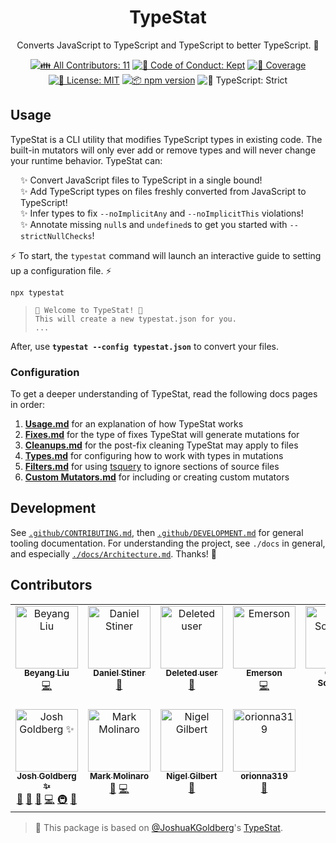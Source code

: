 <h1 align="center">TypeStat</h1>

<p align="center">Converts JavaScript to TypeScript and TypeScript to better TypeScript. 🧫</p>

<p align="center">
	<!-- prettier-ignore-start -->
	<!-- ALL-CONTRIBUTORS-BADGE:START - Do not remove or modify this section -->
	<a href="#contributors" target="_blank"><img alt="👪 All Contributors: 11" src="https://img.shields.io/badge/%F0%9F%91%AA_all_contributors-11-21bb42.svg" /></a>
<!-- ALL-CONTRIBUTORS-BADGE:END -->
	<!-- prettier-ignore-end -->
	<a href="https://github.com/JoshuaKGoldberg/TypeStat/blob/main/.github/CODE_OF_CONDUCT.md" target="_blank"><img alt="🤝 Code of Conduct: Kept" src="https://img.shields.io/badge/%F0%9F%A4%9D_code_of_conduct-kept-21bb42" /></a>
	<a href="https://codecov.io/gh/JoshuaKGoldberg/TypeStat" target="_blank"><img alt="🧪 Coverage" src="https://img.shields.io/codecov/c/github/JoshuaKGoldberg/TypeStat?label=%F0%9F%A7%AA%20coverage" /></a>
	<a href="https://github.com/JoshuaKGoldberg/TypeStat/blob/main/LICENSE.md" target="_blank"><img alt="📝 License: MIT" src="https://img.shields.io/badge/%F0%9F%93%9D_license-MIT-21bb42.svg"></a>
	<a href="http://npmjs.com/package/typestat"><img alt="📦 npm version" src="https://img.shields.io/npm/v/typestat?color=21bb42&label=%F0%9F%93%A6%20npm" /></a>
	<img alt="💪 TypeScript: Strict" src="https://img.shields.io/badge/%F0%9F%92%AA_typescript-strict-21bb42.svg" />
</p>

## Usage

TypeStat is a CLI utility that modifies TypeScript types in existing code.
The built-in mutators will only ever add or remove types and will never change your runtime behavior.
TypeStat can:

<ul style="list-style-type:none;padding-left:1rem;">
    <li>✨ Convert JavaScript files to TypeScript in a single bound!</li>
    <li>✨ Add TypeScript types on files freshly converted from JavaScript to TypeScript!</li>
    <li>✨ Infer types to fix <code>--noImplicitAny</code> and <code>--noImplicitThis</code> violations!</li>
    <li>✨ Annotate missing <code>null</code>s and <code>undefined</code>s to get you started with <code>--strictNullChecks</code>!</li>
</ul>

⚡ To start, the `typestat` command will launch an interactive guide to setting up a configuration file. ⚡

```shell
npx typestat
```

> ```shell
> 👋 Welcome to TypeStat! 👋
> This will create a new typestat.json for you.
> ...
> ```

After, use **`typestat --config typestat.json`** to convert your files.

### Configuration

To get a deeper understanding of TypeStat, read the following docs pages in order:

1. **[Usage.md](./docs/Usage.md)** for an explanation of how TypeStat works
2. **[Fixes.md](./docs/Fixes.md)** for the type of fixes TypeStat will generate mutations for
3. **[Cleanups.md](./docs/Cleanups.md)** for the post-fix cleaning TypeStat may apply to files
4. **[Types.md](./docs/Types.md)** for configuring how to work with types in mutations
5. **[Filters.md](./docs/Filters.md)** for using [tsquery](https://github.com/phenomnomnominal/tsquery) to ignore sections of source files
6. **[Custom Mutators.md](./docs/Custom%20Mutators.md)** for including or creating custom mutators

## Development

See [`.github/CONTRIBUTING.md`](./.github/CONTRIBUTING.md), then [`.github/DEVELOPMENT.md`](./.github/DEVELOPMENT.md) for general tooling documentation.
For understanding the project, see `./docs` in general, and especially [`./docs/Architecture.md`](./docs/Architecture.md).
Thanks! 💖

## Contributors

<!-- spellchecker: disable -->
<!-- ALL-CONTRIBUTORS-LIST:START - Do not remove or modify this section -->
<!-- prettier-ignore-start -->
<!-- markdownlint-disable -->
<table>
  <tbody>
    <tr>
      <td align="center" valign="top" width="14.28%"><a href="https://sourcegraph.com/"><img src="https://avatars.githubusercontent.com/u/1646931?v=4?s=100" width="100px;" alt="Beyang Liu"/><br /><sub><b>Beyang Liu</b></sub></a><br /><a href="https://github.com/JoshuaKGoldberg/TypeStat/commits?author=beyang" title="Code">💻</a></td>
      <td align="center" valign="top" width="14.28%"><a href="https://danstiner.me/"><img src="https://avatars.githubusercontent.com/u/52513?v=4?s=100" width="100px;" alt="Daniel Stiner"/><br /><sub><b>Daniel Stiner</b></sub></a><br /><a href="https://github.com/JoshuaKGoldberg/TypeStat/issues?q=author%3Adanstiner" title="Bug reports">🐛</a></td>
      <td align="center" valign="top" width="14.28%"><a href="https://github.com/ghost"><img src="https://avatars.githubusercontent.com/u/10137?v=4?s=100" width="100px;" alt="Deleted user"/><br /><sub><b>Deleted user</b></sub></a><br /><a href="#maintenance-ghost" title="Maintenance">🚧</a></td>
      <td align="center" valign="top" width="14.28%"><a href="https://github.com/emday4prez"><img src="https://avatars.githubusercontent.com/u/35363144?v=4?s=100" width="100px;" alt="Emerson"/><br /><sub><b>Emerson</b></sub></a><br /><a href="https://github.com/JoshuaKGoldberg/TypeStat/commits?author=emday4prez" title="Code">💻</a></td>
      <td align="center" valign="top" width="14.28%"><a href="https://girish.netlify.app/"><img src="https://avatars.githubusercontent.com/u/61848210?v=4?s=100" width="100px;" alt="Girish Sontakke"/><br /><sub><b>Girish Sontakke</b></sub></a><br /><a href="https://github.com/JoshuaKGoldberg/TypeStat/commits?author=girishsontakke" title="Code">💻</a></td>
      <td align="center" valign="top" width="14.28%"><a href="https://maps.guten.me/"><img src="https://avatars.githubusercontent.com/u/377544?v=4?s=100" width="100px;" alt="Guten"/><br /><sub><b>Guten</b></sub></a><br /><a href="https://github.com/JoshuaKGoldberg/TypeStat/issues?q=author%3Agutenye" title="Bug reports">🐛</a></td>
      <td align="center" valign="top" width="14.28%"><a href="https://stackoverflow.com/users/5494094/ibrahim-h"><img src="https://avatars.githubusercontent.com/u/1217741?v=4?s=100" width="100px;" alt="Ibrahim H."/><br /><sub><b>Ibrahim H.</b></sub></a><br /><a href="https://github.com/JoshuaKGoldberg/TypeStat/commits?author=bitsnaps" title="Code">💻</a></td>
    </tr>
    <tr>
      <td align="center" valign="top" width="14.28%"><a href="http://www.joshuakgoldberg.com/"><img src="https://avatars.githubusercontent.com/u/3335181?v=4?s=100" width="100px;" alt="Josh Goldberg ✨"/><br /><sub><b>Josh Goldberg ✨</b></sub></a><br /><a href="#maintenance-JoshuaKGoldberg" title="Maintenance">🚧</a> <a href="https://github.com/JoshuaKGoldberg/TypeStat/issues?q=author%3AJoshuaKGoldberg" title="Bug reports">🐛</a> <a href="#tool-JoshuaKGoldberg" title="Tools">🔧</a> <a href="https://github.com/JoshuaKGoldberg/TypeStat/commits?author=JoshuaKGoldberg" title="Code">💻</a> <a href="#infra-JoshuaKGoldberg" title="Infrastructure (Hosting, Build-Tools, etc)">🚇</a> <a href="https://github.com/JoshuaKGoldberg/TypeStat/commits?author=JoshuaKGoldberg" title="Documentation">📖</a></td>
      <td align="center" valign="top" width="14.28%"><a href="https://www.linkedin.com/in/markjm-1/"><img src="https://avatars.githubusercontent.com/u/16494982?v=4?s=100" width="100px;" alt="Mark Molinaro"/><br /><sub><b>Mark Molinaro</b></sub></a><br /><a href="https://github.com/JoshuaKGoldberg/TypeStat/issues?q=author%3Amarkjm" title="Bug reports">🐛</a> <a href="https://github.com/JoshuaKGoldberg/TypeStat/commits?author=markjm" title="Code">💻</a></td>
      <td align="center" valign="top" width="14.28%"><a href="https://cress.soc.surrey.ac.uk/web/people/ngilbert"><img src="https://avatars.githubusercontent.com/u/1449986?v=4?s=100" width="100px;" alt="Nigel Gilbert"/><br /><sub><b>Nigel Gilbert</b></sub></a><br /><a href="https://github.com/JoshuaKGoldberg/TypeStat/issues?q=author%3Amicrology" title="Bug reports">🐛</a></td>
      <td align="center" valign="top" width="14.28%"><a href="https://orionna.me/"><img src="https://avatars.githubusercontent.com/u/85230052?v=4?s=100" width="100px;" alt="orionna319"/><br /><sub><b>orionna319</b></sub></a><br /><a href="https://github.com/JoshuaKGoldberg/TypeStat/issues?q=author%3Aorionna319" title="Bug reports">🐛</a></td>
    </tr>
  </tbody>
</table>

<!-- markdownlint-restore -->
<!-- prettier-ignore-end -->

<!-- ALL-CONTRIBUTORS-LIST:END -->
<!-- spellchecker: enable -->

> 💙 This package is based on [@JoshuaKGoldberg](https://github.com/JoshuaKGoldberg)'s [TypeStat](https://github.com/JoshuaKGoldberg/TypeStat).
